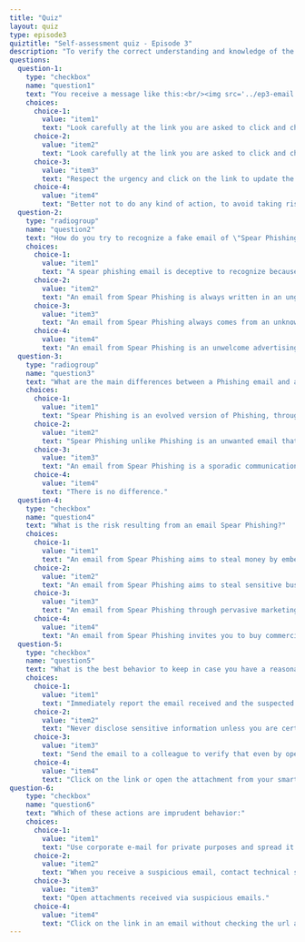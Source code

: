 ```yaml
---
title: "Quiz"
layout: quiz
type: episode3
quiztitle: "Self-assessment quiz - Episode 3"
description: "To verify the correct understanding and knowledge of the Security Awareness topics covered in this course, here it is possible to carry out a self-assessment quiz!"
questions:
  question-1:
    type: "checkbox"
    name: "question1"
    text: "You receive a message like this:<br/><img src='../ep3-email.png'><br/>Your reaction:"
    choices:
      choice-1:
        value: "item1"
        text: "Look carefully at the link you are asked to click and check if the address you read in the text is the same as if you stopped with the mouse over the link."
      choice-2:
        value: "item2"
        text: "Look carefully at the link you are asked to click and check if the address you read in the text is the same as if you stopped with the mouse over the link...."
      choice-3:
        value: "item3"
        text: "Respect the urgency and click on the link to update the data."
      choice-4:
        value: "item4"
        text: "Better not to do any kind of action, to avoid taking risks. Mail the baskets."
  question-2:
    type: "radiogroup"
    name: "question2"
    text: "How do you try to recognize a fake email of \"Spear Phishing\"?"
    choices:
      choice-1:
        value: "item1"
        text: "A spear phishing email is deceptive to recognize because it is created on the basis of the victim's interests or activities and seems to come from a habitual interlocutor. They can usually contain: an attachment, which often includes malware; a link from which you download a malware or insert access credentials or credit cards; or the text invites you to make a money transfer."
      choice-2:
        value: "item2"
        text: "An email from Spear Phishing is always written in an ungrammatical and impersonal way."
      choice-3:
        value: "item3"
        text: "An email from Spear Phishing always comes from an unknown sender. They can usually contain: an attachment, which often includes malware; a link from which you download a malware or insert access credentials or credit cards; or the text invites you to make a money transfer."
      choice-4:
        value: "item4"
        text: "An email from Spear Phishing is an unwelcome advertising email."
  question-3:
    type: "radiogroup"
    name: "question3"
    text: "What are the main differences between a Phishing email and a Spear Phishing email?"
    choices:
      choice-1:
        value: "item1"
        text: "Spear Phishing is an evolved version of Phishing, through a communication modeled on the recipient of the communication, created by malicious users who have collected specific information, for example through social engineering techniques, specific research on the individual or the organization to be hit."
      choice-2:
        value: "item2"
        text: "Spear Phishing unlike Phishing is an unwanted email that contains advertising information received from a regular interlocutor."
      choice-3:
        value: "item3"
        text: "An email from Spear Phishing is a sporadic communication, while a phishing email is a pervasive and continuous communication."
      choice-4:
        value: "item4"
        text: "There is no difference."
  question-4:
    type: "checkbox"
    name: "question4"
    text: "What is the risk resulting from an email Spear Phishing?"
    choices:
      choice-1:
        value: "item1"
        text: "An email from Spear Phishing aims to steal money by embezzlement or blackmail."
      choice-2:
        value: "item2"
        text: "An email from Spear Phishing aims to steal sensitive business data, damage reputation, espionage."
      choice-3:
        value: "item3"
        text: "An email from Spear Phishing through pervasive marketing campaigns induces the individual or company to invest in high-yield financial products."
      choice-4:
        value: "item4"
        text: "An email from Spear Phishing invites you to buy commercial products."
  question-5:
    type: "checkbox"
    name: "question5"
    text: "What is the best behavior to keep in case you have a reasonable suspicion of having opened a suspicious attachment or link?"
    choices:
      choice-1:
        value: "item1"
        text: "Immediately report the email received and the suspected action to your IT manager and contact person, then turn off the computer."
      choice-2:
        value: "item2"
        text: "Never disclose sensitive information unless you are certain that the source is legitimate and have the title to receive such information."
      choice-3:
        value: "item3"
        text: "Send the email to a colleague to verify that even by opening the attachment or the link on your computer there is an anomalous behavior."
      choice-4:
        value: "item4"
        text: "Click on the link or open the attachment from your smartphone instead of from your computer."
question-6:
    type: "checkbox"
    name: "question6"
    text: "Which of these actions are imprudent behavior:"
    choices:
      choice-1:
        value: "item1"
        text: "Use corporate e-mail for private purposes and spread it on social networks, exposing yourself to social engineering techniques."
      choice-2:
        value: "item2"
        text: "When you receive a suspicious email, contact technical support."
      choice-3:
        value: "item3"
        text: "Open attachments received via suspicious emails."
      choice-4:
        value: "item4"
        text: "Click on the link in an email without checking the url and the sender."
---
```

